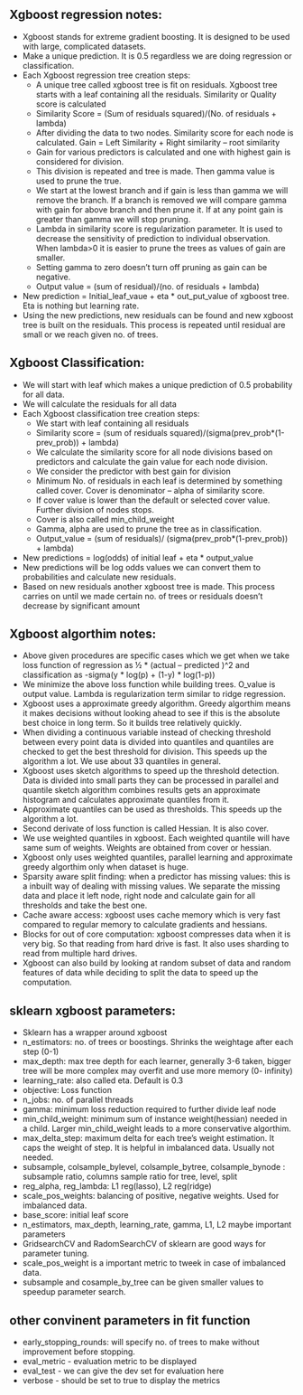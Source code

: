 ## Xgboost regression notes:
*	Xgboost stands for extreme gradient boosting. It is designed to be used with large, complicated datasets.
*	Make a unique prediction. It is 0.5 regardless we are doing regression or classification.
*	Each Xgboost regression tree creation steps:
    * A unique tree called xgboost tree is fit on residuals. Xgboost tree starts with a leaf containing all the residuals. Similarity or Quality score is calculated
    *	Similarity Score = (Sum of residuals squared)/(No. of residuals + lambda)
    *	After dividing the data to two nodes. Similarity score for each node is calculated. Gain = Left Similarity + Right similarity – root similarity
    *	Gain for various predictors is calculated and one with highest gain is considered for division.
    *	This division is repeated and tree is made. Then gamma value is used to prune the true. 
    *	We start at the lowest branch and if gain is less than gamma we will remove the branch. If a branch is removed we will compare gamma with gain for above branch and then prune it. If at any point gain is greater than gamma we will stop pruning.
    *	Lambda in similarity score is regularization parameter. It is used to decrease the sensitivity of prediction to individual observation. When lambda>0 it is easier to prune the trees as values of gain are smaller.
    *	Setting gamma to zero doesn’t turn off pruning as gain can be negative.
    *	Output value = (sum of residual)/(no. of residuals + lambda) 
*	New prediction = Initial_leaf_vaue + eta * out_put_value of xgboost tree. Eta is nothing but learning rate.
*	Using the new predictions, new residuals can be found and new xgboost tree is built on the residuals. This process is repeated until residual are small or we reach given no. of trees.

## Xgboost Classification:
*	We will start with leaf which makes a unique prediction of 0.5 probability for all data.
*	We will calculate the residuals for all data
*	Each Xgboost classification tree creation steps:
    *	We start with leaf containing all residuals
    *	Similarity score = (sum of residuals squared)/(sigma(prev_prob*(1-prev_prob)) + lambda)
    *	We calculate the similarity score for all node divisions based on predictors and calculate the gain value for each node division.
    *	We consider the predictor with best gain for division
    *	Minimum No. of residuals in each leaf is determined by something called cover. Cover is denominator – alpha of similarity score.
    *	If cover value is lower than the default or selected cover value. Further division of nodes stops.
    *	Cover is also called min_child_weight
    *	Gamma, alpha are used to prune the tree as in classification.
    *	Output_value = (sum of residuals)/ (sigma(prev_prob*(1-prev_prob)) + lambda)
*	New predictions = log(odds) of initial leaf + eta * output_value
*	New predictions will be log odds values we can convert them to probabilities and calculate new residuals.
*	Based on new residuals another xgboost tree is made. This process carries on until we made certain no. of trees or residuals doesn’t decrease by significant amount

## Xgboost algorthim notes:
*	Above given procedures are specific cases which we get when we take loss function of regression as ½ * (actual – predicted )^2 and classification as -sigma(y * log(p) + (1-y) * log(1-p))	                              
*	We minimize the above loss function while building trees. O_value is output value. Lambda is regularization term similar to ridge regression.
*	Xgboost uses a approximate greedy algorithm. Greedy algorthim means it makes decisions without looking ahead to see if this is the absolute best choice in long term. So it builds tree relatively quickly.
*	When dividing a continuous variable instead of checking threshold between every point data is divided into quantiles and quantiles are checked to get the best threshold for division. This speeds up the algorithm a lot. We use about 33 quantiles in general.
*	Xgboost uses sketch algorithms to speed up the threshold detection. Data is divided into small parts they can be processed in parallel and quantile sketch algorithm combines results gets an approximate histogram and calculates approximate quantiles from it.
*	Approximate quantiles can be used as thresholds. This speeds up the algorithm a lot.
*	Second derivate of loss function is called Hessian. It is also cover.
*	We use weighted quantiles in xgboost. Each weighted quantile will have same sum of weights. Weights are obtained from cover or hessian.
*	Xgboost only uses weighted quantiles, parallel learning and approximate greedy algorthim only when dataset is huge.
*	Sparsity aware split finding: when a predictor has missing values: this is a inbuilt way of dealing with missing values. We separate the missing data and place it left node, right node and calculate gain for all thresholds and take the best one.
*	Cache aware access: xgboost uses cache memory which is very fast compared to regular memory to calculate gradients and hessians. 
*	Blocks for out of core computation:  xgboost compresses data when it is very big. So that reading from hard drive is fast. It also uses sharding to read from multiple hard drives.
*	Xgboost can also build by looking at random subset of data and random features of data while deciding to split the data to speed up the computation.



## sklearn xgboost parameters:
*	Sklearn has a wrapper around xgboost 
*	n_estimators: no. of trees or boostings. Shrinks the weightage after each step (0-1)
*	max_depth: max tree depth for each learner, generally 3-6 taken, bigger tree will be more complex may overfit and use more memory (0- infinity)
*	learning_rate: also called eta. Default is 0.3
*	objective: Loss function
*	n_jobs: no. of parallel threads
*	gamma: minimum loss reduction required to further divide leaf node
*	min_child_weight: minimum sum of instance weight(hessian) needed in a child. Larger min_child_weight leads to a more conservative algorthim.
*	max_delta_step: maximum delta for each tree’s weight estimation. It caps the weight of step. It is helpful in imbalanced data. Usually not needed.
*	subsample, colsample_bylevel, colsample_bytree, colsample_bynode : subsample ratio, columns sample ratio for tree, level, split
*	reg_alpha, reg_lambda: L1 reg(lasso), L2 reg(ridge)
*	scale_pos_weights: balancing of positive, negative weights. Used for imbalanced data.
*	base_score: initial leaf score
*	n_estimators, max_depth, learning_rate, gamma, L1, L2 maybe important parameters
*  GridsearchCV and RadomSearchCV of sklearn are good ways for parameter tuning.
*  scale_pos_weight is a important metric to tweek in case of imbalanced data.
*  subsample and cosample_by_tree can be given smaller values to speedup parameter search.

## other convinent parameters in fit function
* early_stopping_rounds: will specify no. of trees to make without improvement before stopping.
* eval_metric - evaluation metric to be displayed
* eval_test - we can give the dev set for evaluation here
* verbose - should be set to true to display the metrics
